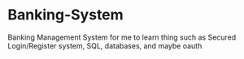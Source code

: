 # Banking-System

Banking Management System for me to learn thing such as Secured Login/Register system, SQL, databases, and maybe oauth
